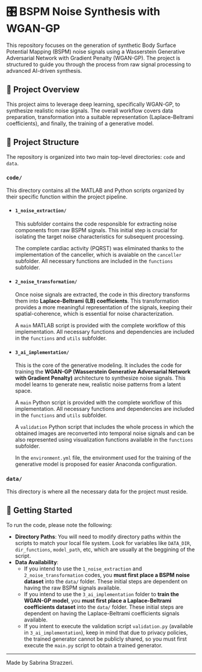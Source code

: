 # 🎛️ BSPM Noise Synthesis with WGAN-GP

This repository focuses on the generation of synthetic Body Surface Potential Mapping (BSPM) noise signals using a Wasserstein Generative Adversarial Network with Gradient Penalty (WGAN-GP). The project is structured to guide you through the process from raw signal processing to advanced AI-driven synthesis.

## 🚀 Project Overview

This project aims to leverage deep learning, specifically WGAN-GP, to synthesize realistic noise signals. The overall workflow covers data preparation, transformation into a suitable representation (Laplace-Beltrami coefficients), and finally, the training of a generative model.

## 📁 Project Structure

The repository is organized into two main top-level directories: `code` and `data`.

### `code/`
This directory contains all the MATLAB and Python scripts organized by their specific function within the project pipeline.

* #### `1_noise_extraction/` 
    This subfolder contains the code responsible for extracting noise components from raw BSPM signals. This initial step is crucial for isolating the target noise characteristics for subsequent processing. 

    The complete cardiac activity (PQRST) was eliminated thanks to the implementation of the canceller, which is avaiable on the `canceller` subfolder. All necessary functions are included in the `functions` subfolder. 

* #### `2_noise_transformation/` 
    Once noise signals are extracted, the code in this directory transforms them into **Laplace-Beltrami (LB) coefficients**. This transformation provides a more meaningful representation of the signals, keeping their spatial-coherence, which is essential for noise characterization. 

    A `main` MATLAB script is provided with the complete workflow of this implementation. All necessary functions and dependencies are included in the `functions` and `utils` subfolder. 

* #### `3_ai_implementation/` 
    This is the core of the generative modeling. It includes the code for training the **WGAN-GP (Wasserstein Generative Adversarial Network with Gradient Penalty)** architecture to synthesize noise signals. This model learns to generate new, realistic noise patterns from a latent space.

    A `main` Python script is provided with the complete workflow of this implementation. All necessary functions and dependencies are included in the `functions` and `utils` subfolder. 

    A `validation` Python script that includes the whole process in which the obtained images are reconverted into temporal noise signals and can be also represented using visualization functions available in the `functions` subfolder. 

    In the ``environment.yml`` file, the environment used for the training of the generative model is proposed for easier Anaconda configuration. 


### `data/`
This directory is where all the necessary data for the project must reside. 



## 🏁 Getting Started

To run the code, please note the following:

* **Directory Paths**: You will need to modify directory paths within the scripts to match your local file system. Look for variables like `DATA_DIR`, `dir_functions`, `model_path`, etc, which are usually at the beggining of the script.
* **Data Availability**:
    * If you intend to use the `1_noise_extraction` and `2_noise_transformation` codes, you **must first place a BSPM noise dataset** into the `data/` folder. These initial steps are dependent on having the raw BSPM signals available.
    * If you intend to use the `3_ai_implementation` folder to  **train the WGAN-GP model**, you **must first place a Laplace-Beltrami coefficients dataset** into the `data/` folder. These initial steps are dependent on having the Laplace-Beltrami coefficients signals available.
    * If you intent to execute the validation script `validation.py` (available in `3_ai_implementation`), keep in mind that due to privacy policies, the trained generator cannot be publicly shared, so you must first execute the `main.py` script to obtain a trained generator. 



---
Made by Sabrina Strazzeri.
